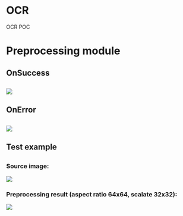 # OCR
OCR POC

<h1> Preprocessing module </h1>

<h2>OnSuccess<h2>
<img src="http://i.gyazo.com/576d3aff26cd9e042ad26d7eb4284251.png">
<br>
<h2>OnError<h2>
<img src="http://i.gyazo.com/f28edc8ec8159c71d7099cea78a5f2a0.png">
<br>
<h2> Test example <h2>
<h3> Source image:  </h3>
<img src="http://i.gyazo.com/6aa92fac21946e8c9391486a19439b21.png">
<h3> Preprocessing result (aspect ratio 64x64, scalate 32x32): 
</h3><img src="http://i.gyazo.com/35ec454505ef87c58a512529ea0f88b4.png">
